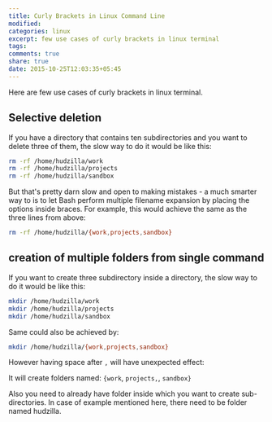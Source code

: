 ```yaml
---
title: Curly Brackets in Linux Command Line
modified:
categories: linux
excerpt: few use cases of curly brackets in linux terminal
tags:
comments: true
share: true
date: 2015-10-25T12:03:35+05:45
---
```


Here are few use cases of curly brackets in linux terminal.

## Selective deletion

If you have a directory that contains ten subdirectories and you want to delete three of them, the slow way to do it would be like this:

```bash
rm -rf /home/hudzilla/work
rm -rf /home/hudzilla/projects
rm -rf /home/hudzilla/sandbox
```

But that's pretty darn slow and open to making mistakes - a much smarter way to is to let Bash perform multiple filename expansion by placing the options inside braces. For example, this would achieve the same as the three lines from above:

```bash
rm -rf /home/hudzilla/{work,projects,sandbox}
```

## creation of multiple folders from single command

If you want to create three subdirectory inside a directory, the slow way to do it would be like this:

```bash
mkdir /home/hudzilla/work
mkdir /home/hudzilla/projects
mkdir /home/hudzilla/sandbox
```

Same could also be achieved by:

```bash
mkdir /home/hudzilla/{work,projects,sandbox}
```

However having space after `,` will have unexpected effect:

It will create folders named: `{work`, `projects,`, `sandbox}`

Also you need to already have folder inside which you want to create sub-directories. In case of example mentioned here, there need to be folder named hudzilla.
